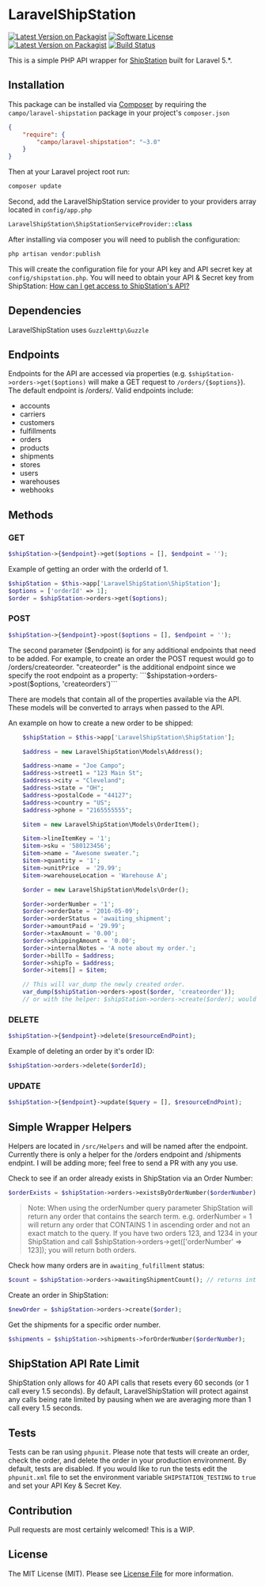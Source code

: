 LaravelShipStation
===============
[![Latest Version on Packagist][ico-version]][link-packagist]
[![Software License][ico-license]](LICENSE.md)
[![Latest Version on Packagist][packagist-downloads]][link-packagist]
[![Build Status](https://travis-ci.org/joecampo/laravel-shipstation.svg?branch=master)](https://travis-ci.org/joecampo/laravel-shipstation)

This is a simple PHP API wrapper for [ShipStation](http://shipstation.com) built for Laravel 5.\*.

Installation
------------
This package can be installed via [Composer](http://getcomposer.org) by requiring the ```campo/laravel-shipstation``` package in your project's ```composer.json```
```json
{
    "require": {
        "campo/laravel-shipstation": "~3.0"
    }
}
```

Then at your Laravel project root run:
```sh
composer update
```

Second, add the LaravelShipStation service provider to your providers array located in ```config/app.php```
```php
LaravelShipStation\ShipStationServiceProvider::class
```

After installing via composer you will need to publish the configuration:
```php
php artisan vendor:publish
```
This will create the configuration file for your API key and API secret key at ```config/shipstation.php```. You will need to obtain your API & Secret key from ShipStation: [How can I get access to ShipStation's API?](https://help.shipstation.com/hc/en-us/articles/206638917-How-can-I-get-access-to-ShipStation-s-API-)
## Dependencies
LaravelShipStation uses ```GuzzleHttp\Guzzle```
## Endpoints
Endpoints for the API are accessed via properties (e.g. ```$shipStation->orders->get($options)``` will make a GET request to ```/orders/{$options}```). The default endpoint is /orders/. Valid endpoints include:
* accounts
* carriers
* customers
* fulfillments
* orders
* products
* shipments
* stores
* users
* warehouses
* webhooks

## Methods
### GET
```php
$shipStation->{$endpoint}->get($options = [], $endpoint = '');
```
Example of getting an order with the orderId of 1.
```php
$shipStation = $this->app['LaravelShipStation\ShipStation'];
$options = ['orderId' => 1];
$order = $shipStation->orders->get($options);
````
### POST
```php
$shipStation->{$endpoint}->post($options = [], $endpoint = '');
```
The second parameter ($endpoint) is for any additional endpoints that need to be added. For example, to create an order the POST request would go to /orders/createorder. "createorder" is the additional endpoint since we specify the root endpoint as a property: ```$shipstation->orders->post($options, 'createorders')```

There are models that contain all of the properties available via the API. These models will be converted to arrays when passed to the API.

An example on how to create a new order to be shipped:
```php
    $shipStation = $this->app['LaravelShipStation\ShipStation'];

    $address = new LaravelShipStation\Models\Address();

    $address->name = "Joe Campo";
    $address->street1 = "123 Main St";
    $address->city = "Cleveland";
    $address->state = "OH";
    $address->postalCode = "44127";
    $address->country = "US";
    $address->phone = "2165555555";

    $item = new LaravelShipStation\Models\OrderItem();

    $item->lineItemKey = '1';
    $item->sku = '580123456';
    $item->name = "Awesome sweater.";
    $item->quantity = '1';
    $item->unitPrice  = '29.99';
    $item->warehouseLocation = 'Warehouse A';

    $order = new LaravelShipStation\Models\Order();

    $order->orderNumber = '1';
    $order->orderDate = '2016-05-09';
    $order->orderStatus = 'awaiting_shipment';
    $order->amountPaid = '29.99';
    $order->taxAmount = '0.00';
    $order->shippingAmount = '0.00';
    $order->internalNotes = 'A note about my order.';
    $order->billTo = $address;
    $order->shipTo = $address;
    $order->items[] = $item;

    // This will var_dump the newly created order.
    var_dump($shipStation->orders->post($order, 'createorder'));
    // or with the helper: $shipStation->orders->create($order); would be the same.
```
### DELETE
```php
$shipStation->{$endpoint}->delete($resourceEndPoint);
```
Example of deleting an order by it's order ID:
```php
$shipStation->orders->delete($orderId);
```
### UPDATE
```php
$shipStation->{$endpoint}->update($query = [], $resourceEndPoint);
```
## Simple Wrapper Helpers
Helpers are located in ```/src/Helpers``` and will be named after the endpoint. Currently there is only a helper for the /orders endpoint and /shipments endpint. I will be adding more; feel free to send a PR with any you use.

Check to see if an order already exists in ShipStation via an Order Number:

```php
$orderExists = $shipStation->orders->existsByOrderNumber($orderNumber) // returns bool
```

> Note: When using the orderNumber query parameter ShipStation will return any order that contains the search term. e.g. orderNumber = 1 will return any order that CONTAINS 1 in ascending order and not an exact match to the query. If you have two orders 123, and 1234 in your ShipStation and call $shipStation->orders->get(['orderNumber' => 123]); you will return both orders.

Check how many orders are in ```awaiting_fulfillment``` status:
```php
$count = $shipStation->orders->awaitingShipmentCount(); // returns int
```
Create an order in ShipStation:
```php
$newOrder = $shipStation->orders->create($order);
```
Get the shipments for a specific order number.
```php
$shipments = $shipStation->shipments->forOrderNumber($orderNumber);
```

## ShipStation API Rate Limit
ShipStation only allows for 40 API calls that resets every 60 seconds (or 1 call every 1.5 seconds). By default, LaravelShipStation will protect against any calls being rate limited by pausing when we are averaging more than 1 call every 1.5 seconds.
## Tests
Tests can be ran using ```phpunit```. 
Please note that tests will create an order, check the order, and delete the order in your production environment. By default, tests are disabled. If you would like to run the tests edit the ```phpunit.xml``` file to set the environment variable ```SHIPSTATION_TESTING``` to ```true``` and set your API Key & Secret Key.
## Contribution
Pull requests are most certainly welcomed! This is a WIP.
## License
The MIT License (MIT). Please see [License File](https://github.com/joecampo/laravel-shipstation/blob/master/LICENSE) for more information.

[ico-version]: https://img.shields.io/packagist/v/campo/laravel-shipstation.svg?style=flat-square
[ico-license]: https://img.shields.io/badge/license-MIT-brightgreen.svg?style=flat-square
[link-packagist]: https://packagist.org/packages/campo/laravel-shipstation
[packagist-downloads]: https://img.shields.io/packagist/dt/campo/laravel-shipstation.svg
